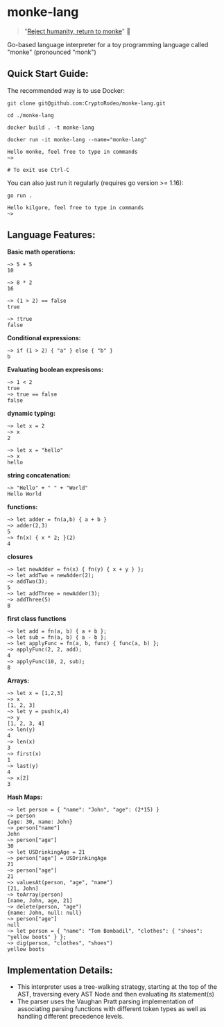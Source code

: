 # monke-lang
> "[Reject humanity, return to monke](https://knowyourmeme.com/memes/return-to-monke)" 🐒

Go-based language interpreter for a toy programming language called "monke" (pronounced "monk")
## Quick Start Guide:

The recommended way is to use Docker:
```
git clone git@github.com:CryptoRodeo/monke-lang.git

cd ./monke-lang

docker build . -t monke-lang

docker run -it monke-lang --name="monke-lang"

Hello monke, feel free to type in commands
~> 

# To exit use Ctrl-C
```

You can also just run it regularly (requires go version >= 1.16):
```
go run .

Hello kilgore, feel free to type in commands
~> 
```

## Language Features:

**Basic math operations:**
```
~> 5 + 5
10

~> 8 * 2
16

~> (1 > 2) == false
true

~> !true
false

```

**Conditional expressions:**
```
~> if (1 > 2) { "a" } else { "b" }
b
```

**Evaluating boolean expresisons:**
```
~> 1 < 2
true
~> true == false
false
```

**dynamic typing:**
```
~> let x = 2
~> x
2

~> let x = "hello"
~> x
hello
```

**string concatenation:**
```
~> "Hello" + " " + "World"
Hello World
```

**functions:**
```
~> let adder = fn(a,b) { a + b }
~> adder(2,3)
5
~> fn(x) { x * 2; }(2)
4
```

**closures**
```
~> let newAdder = fn(x) { fn(y) { x + y } };
~> let addTwo = newAdder(2);
~> addTwo(3);
5
~> let addThree = newAdder(3);
~> addThree(5)
8
```

**first class functions**
```
~> let add = fn(a, b) { a + b };
~> let sub = fn(a, b) { a - b };
~> let applyFunc = fn(a, b, func) { func(a, b) };
~> applyFunc(2, 2, add);
4
~> applyFunc(10, 2, sub);
8
```

**Arrays:**
```
~> let x = [1,2,3]
~> x
[1, 2, 3]
~> let y = push(x,4)
~> y
[1, 2, 3, 4]
~> len(y)
4
~> len(x)
3
~> first(x)
1
~> last(y)
4
~> x[2]
3
```

**Hash Maps:**
```
~> let person = { "name": "John", "age": (2*15) }
~> person
{age: 30, name: John}
~> person["name"]
John
~> person["age"]
30
~> let USDrinkingAge = 21
~> person["age"] = USDrinkingAge
21
~> person["age"]
21
~> valuesAt(person, "age", "name")
[21, John]
~> toArray(person)
[name, John, age, 21]
~> delete(person, "age")
{name: John, null: null}
~> person["age"]
null
~> let person = { "name": "Tom Bombadil", "clothes": { "shoes": "yellow boots" } };
~> dig(person, "clothes", "shoes")
yellow boots

```
## Implementation Details:
- This interpreter uses a tree-walking strategy, starting at the top of the AST, traversing every AST Node and then evaluating its statement(s)
- The parser uses the Vaughan Pratt parsing implementation of associating parsing functions with different token types as well as handling different precedence levels.

